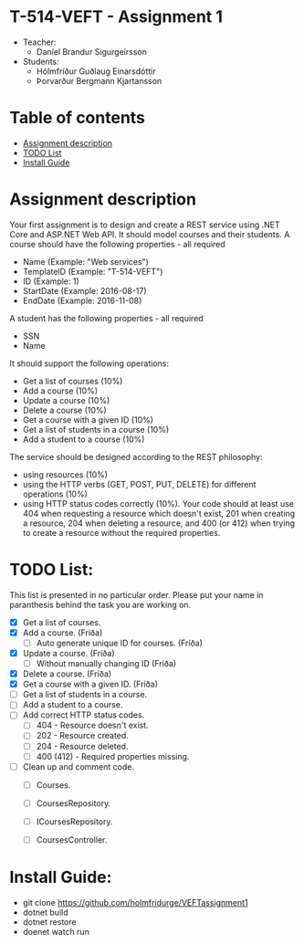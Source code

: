 # T-514-VEFT - Assignment 1
* Teacher: 
    - Daníel Brandur Sigurgeirsson
* Students:
    - Hólmfríður Guðlaug Einarsdóttir
    - Þorvarður Bergmann Kjartansson

Table of contents
=================
* [Assignment description](#assignment-description)
* [TODO List](#todo-list)
* [Install Guide](#install-guide)

Assignment description
======================
Your first assignment is to design and create a REST service using .NET Core and ASP.NET Web API. It should model courses and their students.
A course should have the following properties - all required
  - Name (Example: "Web services")
  - TemplateID (Example: "T-514-VEFT")
  - ID (Example: 1)
  - StartDate (Example: 2016-08-17)
  - EndDate (Example: 2016-11-08)

A student has the following properties - all required
  - SSN
  - Name

It should support the following operations:
  - Get a list of courses (10%)
  - Add a course (10%)
  - Update a course (10%)
  - Delete a course (10%)
  - Get a course with a given ID (10%)
  - Get a list of students in a course (10%)
  - Add a student to a course (10%)

The service should be designed according to the REST philosophy:
  - using resources (10%)
  - using the HTTP verbs (GET, POST, PUT, DELETE) for different operations (10%)
  - using HTTP status codes correctly (10%). Your code should at least use 404 when requesting a resource which doesn't exist, 201 when creating a resource, 204 when deleting a resource, and 400 (or 412) when trying to create a resource without the required properties.

TODO List:
=================

This list is presented in no particular order.
Please put your name in paranthesis behind the task you are working on.
  - [X] Get a list of courses.
  - [X] Add a course. (Fríða)
    - [ ] Auto generate unique ID for courses. (Fríða)
  - [X] Update a course. (Fríða)
    - [ ] Without manually changing ID (Fríða)
  - [X] Delete a course. (Fríða)
  - [X] Get a course with a given ID. (Fríða)
  - [ ] Get a list of students in a course.
  - [ ] Add a student to a course.
  - [ ] Add correct HTTP status codes.
    - [ ] 404 - Resource doesn't exist.
    - [ ] 202 - Resource created.
    - [ ] 204 - Resource deleted.
    - [ ] 400 (412) - Required properties missing.
  - [ ] Clean up and comment code.
    - [ ] Courses.
    - [ ] CoursesRepository.
    - [ ] ICoursesRepository.
    - [ ] CoursesController.


Install Guide:
=================
  - git clone https://github.com/holmfridurge/VEFTassignment1
  - dotnet build
  - dotnet restore
  - doenet watch run